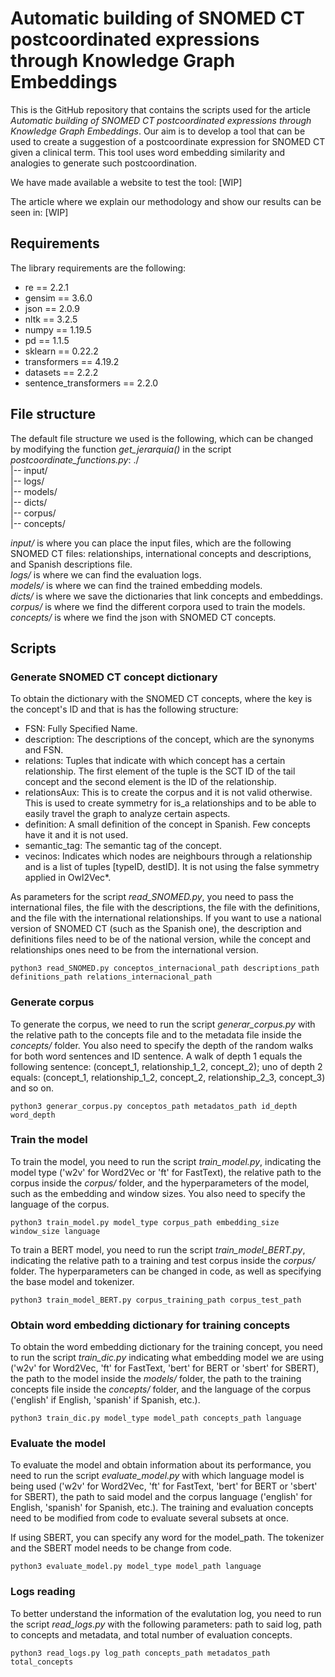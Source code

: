 # Automatic building of SNOMED CT postcoordinated expressions through Knowledge Graph Embeddings
This is the GitHub repository that contains the scripts used for the article *Automatic building of SNOMED CT postcoordinated expressions through Knowledge Graph Embeddings*. Our aim is to develop a tool that can be used to create a suggestion of a postcoordinate expression for SNOMED CT given a clinical term. This tool uses word embedding similarity and analogies to generate such postcoordination.

We have made available a website to test the tool: [WIP]

The article where we explain our methodology and show our results can be seen in: [WIP]

## Requirements
The library requirements are the following:
- re == 2.2.1
- gensim == 3.6.0
- json == 2.0.9
- nltk == 3.2.5
- numpy == 1.19.5
- pd == 1.1.5
- sklearn == 0.22.2
- transformers == 4.19.2
- datasets == 2.2.2
- sentence_transformers == 2.2.0

## File structure
The default file structure we used is the following, which can be changed by modifying the function *get_jerarquia()* in the script *postcoordinate_functions.py*:
./\
|-- input/\
|-- logs/\
|-- models/\
|-- dicts/\
|-- corpus/\
|-- concepts/

*input/* is where you can place the input files, which are the following SNOMED CT files: relationships, international concepts and descriptions, and Spanish descriptions file.\
*logs/* is where we can find the evaluation logs.\
*models/* is where we can find the trained embedding models.\
*dicts/* is where we save the dictionaries that link concepts and embeddings.\
*corpus/* is where we find the different corpora used to train the models.\
*concepts/* is where we find the json with SNOMED CT concepts.
## Scripts
### Generate SNOMED CT concept dictionary
To obtain the dictionary with the SNOMED CT concepts, where the key is the concept's ID and that is has the following structure:
- FSN: Fully Specified Name.
- description: The descriptions of the concept, which are the synonyms and FSN.
- relations: Tuples that indicate with which concept has a certain relationship. The first element of the tuple is the SCT ID of the tail concept and the second element is the ID of the relationship.
- relationsAux: This is to create the corpus and it is not valid otherwise. This is used to create symmetry for is_a relationships and to be able to easily travel the graph to analyze certain aspects.
- definition: A small definition of the concept in Spanish. Few concepts have it and it is not used.
- semantic_tag: The semantic tag of the concept.
- vecinos: Indicates which nodes are neighbours through a relationship and is a list of tuples [typeID, destID]. It is not using the false symmetry applied in Owl2Vec*.

As parameters for the script *read_SNOMED.py*, you need to pass the international files, the file with the descriptions, the file with the definitions, and the file with the international relationships. If you want to use a national version of SNOMED CT (such as the Spanish one), the description and definitions files need to be of the national version, while the concept and relationships ones need to be from the international version.
```
python3 read_SNOMED.py conceptos_internacional_path descriptions_path definitions_path relations_internacional_path
```
### Generate corpus
To generate the corpus, we need to run the script *generar_corpus.py* with the relative path to the concepts file and to the metadata file inside the *concepts/* folder. You also need to specify the depth of the random walks for both word sentences and ID sentence. A walk of depth 1 equals the following sentence: (concept_1, relationship_1_2, concept_2); uno of depth 2 equals: (concept_1, relationship_1_2, concept_2, relationship_2_3, concept_3) and so on.
```
python3 generar_corpus.py conceptos_path metadatos_path id_depth word_depth
```
### Train the model
To train the model, you need to run the script *train_model.py*, indicating the model type ('w2v' for Word2Vec or 'ft' for FastText), the relative path to the corpus inside the *corpus/* folder, and the hyperparameters of the model, such as the embedding and window sizes. You also need to specify the language of the corpus.
```
python3 train_model.py model_type corpus_path embedding_size window_size language
```

To train a BERT model, you need to run the script *train_model_BERT.py*, indicating the relative path to a training and test corpus inside the *corpus/* folder. The hyperparameters can be changed in code, as well as specifying the base model and tokenizer.

```
python3 train_model_BERT.py corpus_training_path corpus_test_path
```
### Obtain word embedding dictionary for training concepts
To obtain the word embedding dictionary for the training concept, you need to run the script *train_dic.py* indicating what embedding model we are using ('w2v' for Word2Vec, 'ft' for FastText, 'bert' for BERT or 'sbert' for SBERT), the path to the model inside the *models/* folder, the path to the training concepts file inside the *concepts/* folder, and the language of the corpus ('english' if English, 'spanish' if Spanish, etc.).
```
python3 train_dic.py model_type model_path concepts_path language
```
### Evaluate the model
To evaluate the model and obtain information about its performance, you need to run the script *evaluate_model.py* with which language model is being used ('w2v' for Word2Vec, 'ft' for FastText, 'bert' for BERT or 'sbert' for SBERT), the path to said model and the corpus language ('english' for English, 'spanish' for Spanish, etc.). The training and evaluation concepts need to be modified from code to evaluate several subsets at once. 

If using SBERT, you can specify any word for the model_path. The tokenizer and the SBERT model needs to be change from code.
```
python3 evaluate_model.py model_type model_path language
```
### Logs reading
To better understand the information of the evalutation log, you need to run the script *read_logs.py* with the following parameters: path to said log, path to concepts and metadata, and total number of evaluation concepts.
```
python3 read_logs.py log_path concepts_path metadatos_path total_concepts
```
